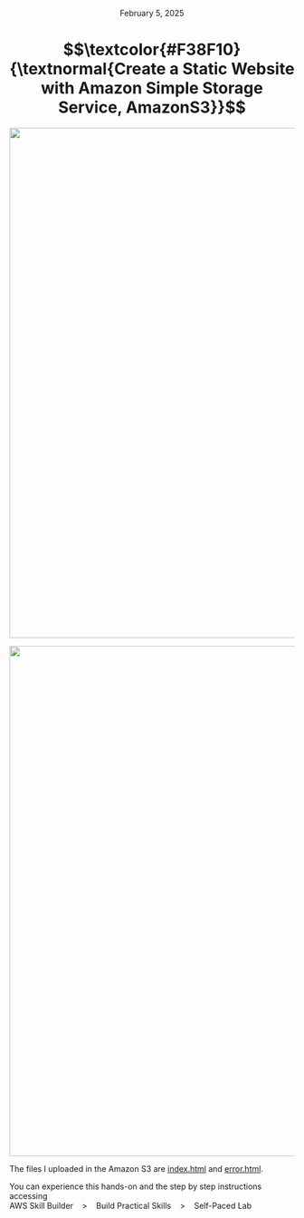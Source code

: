 <p align="center">February 5, 2025</p>

<h1 align="center">
  $$\textcolor{#F38F10}{\textnormal{Create a Static Website with Amazon Simple Storage Service, AmazonS3}}$$

</h1>

<p align="center">
  <img width="900px" src="https://github.com/RosanaFSS/AWS-Projects/blob/AWS-Training-and-Certification/004%20.%20Create%20a%20Static%20HTML%20Website%20with%20Amazon%20S3.gif">
</p>

<p align="center">
  <img width="900px" src="https://github.com/user-attachments/assets/f98cdb49-69d9-43bb-885b-1f5510d00ac5">
</p>

The files I uploaded in the Amazon S3 are [index.html](https://github.com/RosanaFSS/AWS-Projects/blob/AWS-Training-and-Certification/004%20.%20Create%20a%20Static%20HTML%20Website%20with%20Amazon%20S3%2C%20index.html) and [error.html](https://github.com/RosanaFSS/AWS-Projects/blob/AWS-Training-and-Certification/004%20.%20Create%20a%20Static%20HTML%20Website%20with%20Amazon%20S3%2C%20error.html).

<p>You can experience this hands-on and the step by step instructions accessing<br>
AWS Skill Builder &nbsp;&nbsp; > &nbsp;&nbsp; Build Practical Skills &nbsp;&nbsp; > &nbsp;&nbsp;  Self-Paced Lab</p>

